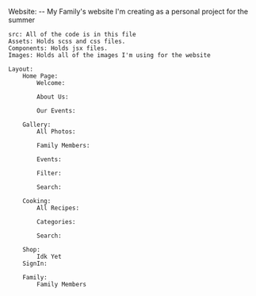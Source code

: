 Website:
-- My Family's website I'm creating as a personal project for the summer

    src: All of the code is in this file
    Assets: Holds scss and css files.
    Components: Holds jsx files.
    Images: Holds all of the images I'm using for the website

    Layout:
        Home Page:
            Welcome:

            About Us:

            Our Events:

        Gallery:
            All Photos:

            Family Members:

            Events:

            Filter:

            Search:

        Cooking:
            All Recipes:

            Categories:

            Search:

        Shop:
            Idk Yet
        SignIn:

        Family:
            Family Members
